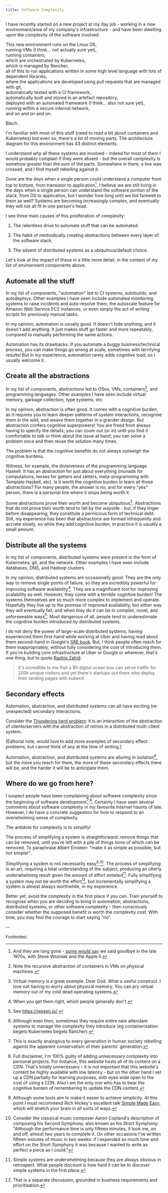 ```yaml
---
title: Software Complexity
---
```


I have recently started on a new project at my day job - working in a new
environment/area of my company's infrastructure - and have been dwelling upon
the complexity of the software involved.

This new environment runs on the Linux OS,<br/>
running VMs (I think... not actually sure yet),<br/>
running containers,<br/>
which are orchestrated by Kubernetes,<br/>
which is managed by Rancher,<br/>
all of this to run applications written in some high level language with lots of dependent libraries,<br/>
where the applications are developed using pull requests that are managed with git,<br/>
automatically tested with a CI framework,<br/>
automatically built and stored in an artefact repository,<br/>
deployed with an automated framework (I think... also not sure yet),<br/>
running within a secure internal network,<br/>
and on and on and on.

Blech.

I'm familiar with most of this stuff (need to read a bit about containers and
Kubernetes) but even so, there's a lot of moving parts. The architecture
diagram for this environment has 43 distinct elements.

I understand why all these systems are involved - indeed for most of them I
would probably complain if they were absent - but the overall complexity is
somehow greater than the sum of the parts. Somewhere in there, a line was
crossed, and I find myself rebelling against it.

Gone are the days when a single person could understand a computer from top to
bottom, from transistor to application[^1]. I believe we are still living in
the days when a single person can understand the software portion of the stack,
from OS to application, but I wonder how long until we bid farewell to them as
well? Systems are becoming increasingly complex, and eventually they will not
all fit in one person's head.

[^1]: And they are long gone - [some would say](https://news.ycombinator.com/item?id=24736582) we said goodbye in the late 1970s, with Steve Wozniak and the Apple II.

I see three main causes of this proliferation of complexity:

1. The relentless drive to automate stuff that can be automated.

2. The habit of methodically creating abstractions between every layer of the
   software stack.

3. The advent of distributed systems as a ubiquitous/default choice.

Let's look at the impact of these in a little more detail, in the context of my
list of environment components above.

## Automate all the stuff

In my list of components, "automation" led to CI systems, autobuilds, and
autodeploys. Other examples I have seen include automated monitoring systems to
raise incidents and auto-resolve them, the autoscale feature for Amazon Web
Service EC2 instances, or even simply the act of writing scripts for previously
manual tasks.

In my opinion, automation is usually good. It doesn't hide anything, and it
doesn't add anything. It just makes stuff go faster and more repeatably,
compared to manually performing the same actions.

Automation has its drawbacks. If you automate a buggy business/technical
process, you can make things go wrong at scale, sometimes with terrifying
results! But in my experience, automation rarely adds cognitive load, so I
usually welcome it.

## Create all the abstractions

In my list of components, abstractions led to OSes, VMs, containers[^2], and
programming languages. Other examples I have seen include virtual memory,
garbage collection, type systems, etc.

[^2]: Note the recursive abstraction of containers in VMs on physical machines.

In my opinion, abstraction is often good. It comes with a cognitive burden, as
it requires you to learn deeper patterns of system interactions, recognise them
in the wild, and weave them together in a grander design. But abstraction
confers cognitive superpowers! You are freed from always having to specify the
details; you can zoom out (or in) until you find it comfortable to talk or
think about the issue at hand; you can solve a problem once and then reuse the
solution many times.

The problem is that the cognitive benefits do not always outweigh the cognitive
burdens.

Witness, for example, the divisiveness of the programming language Haskell. It
has an abstraction for just about everything (monads for computations, lenses
for getters and setters, meta-programming with Template Haskell, etc). Is it
worth the cognitive burden to learn all those abstractions? For many people,
the answer is no; and for every "yes" person, there is a personal line where it
stops being worth it.

Some abstractions prove their worth and become ubiquitous[^3]. Abstractions
that do not prove their worth tend to fall by the wayside - but, if they linger
before disappearing, they constitute a pernicious form of technical debt.
Still, my experience has been that abstractions are formed infrequently and
accrete slowly, so while they add cognitive burden, in practice it is usually a
small amount.

[^3]: Virtual memory is a great example. Dear God. What a useful construct. I love not having to worry about physical memory. You can pry virtual memory out of my cold dead operating systems.

## Distribute all the systems

In my list of components, distributed systems were present in the form of
Kubernetes, git, and the network. Other examples I have seen include databases,
DNS, and Hadoop clusters.

In my opinion, distributed systems are occasionally good. They are the only way
to remove single points of failure, so they are incredibly powerful for
improving software availability[^4]. They are a magnificent tool for improving
scalability as well. However, they come with a terrible cognitive burden! The
systems themselves are so much more complex to implement and operate. Hopefully
they live up to the promise of improved availability, but either way they will
eventually fail, and when they do it can be in complex, novel, and unforseeable
ways[^5]. Most dangerous of all, people tend to underestimate the cognitive
burden introduced by distributed systems.

[^4]: When you get them right, which people generally don't.

[^5]: See <https://jepsen.io/>.

I do not deny the power of large-scale distributed systems, having experienced
them first-hand while working at Uber and having read about them second-hand in
Google's [SRE book](https://landing.google.com/sre/sre-book/toc/index.html).
But, I think people often reach for them inappropriately, without fully
considering the cost of introducing them. If you're building core
infrastructure at Uber or Google or wherever, that's one thing, but to quote
[Rashiq Zahid](https://twitter.com/rashiq/status/1319462542163496960):

> it's incredible to me that a $5 digital ocean box can serve traffic for 200k unique visitors and yet there's startups out there who deploy their landing pages with kubectl

## Secondary effects

Automation, abstraction, and distributed systems can all have exciting (re:
unexpected) secondary interactions.

Consider the [Thundering herd
problem](https://en.wikipedia.org/wiki/Thundering_herd_problem): it is an
interaction of the abstraction of clients/servers with the abstraction of
retries in a distributed multi-client system.

[Editorial note, would love to add more examples of secondary effect problems,
but cannot think of any at the time of writing.]

Automation, abstraction, and distributed systems are alluring in isolation[^6],
but the more you reach for them, the more of these secondary effects there will
be, and the harder it will be to anticipate them.

[^6]: Although even then, sometimes they require entire new attendant systems to manage the complexity they introduce (eg containerisation begets Kubernetes begets Rancher).

## Where do we go from here?

I suspect people have been complaining about software complexity since the
beginning of software development[^7]<sup>,</sup>[^8]. Certainly I have seen
several comments about software complexity in my favourite Internet haunts of
late. However, I do have a concrete suggestion for how to respond to an
overwhelming sense of complexity.

[^7]: This is exactly analogous to every generation in human society rebelling against the apparent conservatism of their parents' generation.

[^8]: Full disclaimer, I'm 100% guilty of adding unnecessary complexity into personal projects. For instance, this website hosts all of its content on a CDN. That's totally unnecessary - it is not important that this website's content be highly available with low latency - but on the other hand I set up a CDN partially for learning purposes, with eyes wide open to the cost of using a CDN. Also I am the only one who has to bear the cognitive burden of remembering to update the CDN content.

The antidote for complexity is to simplify!

The process of simplifying a system is straightforward: remove things that can
be removed, until you're left with a pile of things none of which can be
removed. To paraphrase Albert Einstein: "make it as simple as possible, but not
simpler".

Simplifying a system is not necessarily easy[^9]<sup>,</sup>[^10]. The process
of simplifying is an art, requiring a total understanding of the subject,
producing an utterly underwhelming result given the amount of effort entailed[^11].
Fully simplifying a system may not be worth the effort[^12], but incrementally
simplifying a system is almost always worthwhile, in my experience.

Better yet, avoid the complexity in the first place if you can. Train yourself
to recognise when you are deciding to bring in automation, abstractions,
distributed systems, or other software complexity - then consciously consider
whether the supposed benefit is worth the complexity cost. With time, you may
find the courage to start saying "no".

[^9]: Although some tools aim to make it easier to achieve simplicity. At this point I must recommend Rich Hickey's excellent talk [Simple Made Easy](https://www.infoq.com/presentations/Simple-Made-Easy/), which will stretch your brain in all sorts of ways.

[^10]: Consider the classical music composer Aaron Copland's description of composing his Second Symphony, also known as his Short Symphony: "Although the performance time is only fifteen minutes, it took me, on and off, almost two years to complete it. On other occasions I’ve written fifteen minutes of music in two weeks: if I expended so much time and effort on the Short Symphony it was because I wanted to write as perfect a piece as I could."

[^11]: Simple systems are underwhelming because they are always obvious in retrospect. What people discount is how hard it can be to discover simple systems in the first place.

[^12]: That is a separate discussion, grounded in business requirements and prioritisation.

--

Footnotes:
